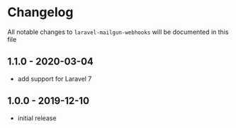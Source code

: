 # Changelog

All notable changes to `laravel-mailgun-webhooks` will be documented in this file

## 1.1.0 - 2020-03-04

- add support for Laravel 7

## 1.0.0 - 2019-12-10

- initial release
